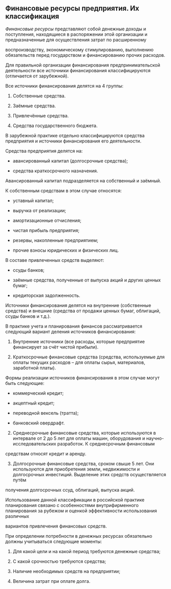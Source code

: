 Финансовые ресурсы предприятия. Их классификация
---
*Финансовые ресурсы* представляют собой денежные доходы и поступления, находящиеся в распоряжении этой организации и предназначенные для осуществления затрат по расширенному 



воспроизводству, экономическому стимулированию, выполнению обязательств перед государством и финансированию прочих расходов. 

Для правильной организации финансирования предпринимательской деятельности все источники финансирования классифицируются (отличается от зарубежной).

Все источники финансирования делятся на 4 группы:

1. Собственные средства.

2. Заёмные средства.

3. Привлечённые средства.

4. Средства государственного бюджета. 

В зарубежной практике отдельно классифицируются средства предприятия и источники финансирования его деятельности.

Средства предприятия делятся на:

* авансированный капитал (долгосрочные средства);

* средства краткосрочного назначения.

Авансированный капитал подразделяется на собственный и заёмный.

К собственным средствам в этом случае относятся:

* уставный капитал;

* выручка от реализации;

* амортизационные отчисления;

* чистая прибыль предприятия;

* резервы, накопленные предприятием;

* прочие взносы юридических и физических лиц.

В составе привлеченных средств выделяют:

* ссуды банков;

* заёмные средства, полученные от выпуска акций и других ценных бумаг;

* кредиторская задолженность.



Источники финансирования делятся на внутренние (собственные средства) и внешние (средства от продажи ценных бумаг, облигаций, ссуды банков и т.д.).

В практике учета и планирования финансов рассматривается следующий вариант деления источников финансирования: 

1. Внутренние источники (все расходы, которые предприятие финансирует за счёт чистой прибыли).

2. Краткосрочные финансовые средства (средства, используемые для оплаты текущих расходов – для оплаты сырья, материалов, заработной платы).

Формы реализации источников финансирования в этом случае могут быть следующие:

* коммерческий кредит;

* акцептный кредит;

* переводной вексель (тратта);

* банковский овердрафт.

2. Среднесрочные финансовые средства, которые используются в интервале от 2 до 5 лет для оплаты машин, оборудования и научно-исследовательских разработок. К среднесрочным финансовым 



средствам относят кредит и аренду.

3. Долгосрочные финансовые средства, сроком свыше 5 лет. Они используются для приобретения земли, недвижимости и долгосрочных инвестиций. Выделение этих средств осуществляется путём 



получения долгосрочных ссуд, облигаций, выпуска акций. 

Использование данной классификации в российской практике планирования связано с особенностями внутрифирменного планирования за рубежом и оценкой эффективности использования различных 



вариантов привлечения финансовых средств.

При определении потребности в денежных ресурсах обязательно должны учитываться следующие моменты:

1. Для какой цели и на какой период требуются денежные средства;

2. С какой срочностью требуются средства;

3. Наличие необходимых средств на предприятии;

4. Величина затрат при оплате долга.
